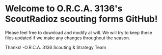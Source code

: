 # Welcome to O.R.C.A. 3136's ScoutRadioz scouting forms GitHub!
Please feel free to download and modify at will. We will try to keep these files updated if we make any changes throughout the season. 

Thanks!
-O.R.C.A. 3136 Scouting & Strategy Team
